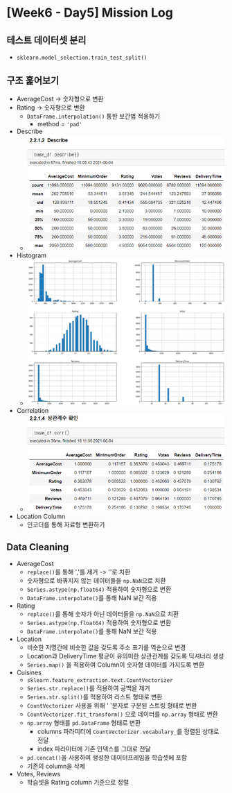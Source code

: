 # [Week6 - Day5] Mission Log

## 테스트 데이터셋 분리
  - `sklearn.model_selection.train_test_split()`

## 구조 훑어보기
  - AverageCost -> 숫자형으로 변환
  - Rating -> 숫자형으로 변환
    - `DataFrame.interpolation()` 통한 보간법 적용하기
      - method = `'pad'`
  - Describe
    - ![image](image/2.png)
  - Histogram
    - ![image](image/3.png)
  - Correlation
    - ![image](image/4.png)
  - Location Column
    - 인코더를 통해 자료형 변환하기

## Data Cleaning
  - AverageCost
    - `replace()`를 통해 ','를 제거 -> ''로 치환
    - 숫자형으로 바꿔지지 않는 데이터들을 `np.NaN`으로 치환
    - `Series.astype(np.float64)` 적용하여 숫자형으로 변환
    - `DataFrame.interpolate()`를 통해 NaN 보간 적용
  - Rating
    - `replace()`를 통해 숫자가 아닌 데이터들을 `np.NaN`으로 치환
    - `Series.astype(np.float64)` 적용하여 숫자형으로 변환
    - `DataFrame.interpolate()`를 통해 NaN 보간 적용
  - Location
    - 비슷한 지명간에 비슷한 값을 갖도록 주소 표기를 역순으로 변경
    - Location과 DeliveryTime 평균이 유의미한 상관관계를 갖도록 딕셔너리 생성
    - `Series.map()` 을 적용하여 Column이 숫자형 데이터를 가지도록 변환
  - Cuisines
    - `sklearn.feature_extraction.text.CountVectorizer`
    - `Series.str.replace()`를 적용하여 공백을 제거
    - `Series.str.split()`를 적용하여 리스트 형태로 변환
    - `CountVectorizer` 사용을 위해 ' '문자로 구분된 스트링 형태로 변환
    - `CountVectorizer.fit_transform()` 으로 데이터를 `np.array` 형태로 변환
    - `np.array` 형태를 `pd.DataFrame` 형태로 변환
      - columns 파라미터에 `CountVectorizer.vocabulary_`를 정렬된 상태로 전달
      - index 파라미터에 기존 인덱스를 그대로 전달
    - `pd.concat()`을 사용하여 생성한 데이터프레임을 학습셋에 포함
    - 기존의 column을 삭제
  - Votes, Reviews
    - 학습셋을 Rating column 기준으로 정렬

  